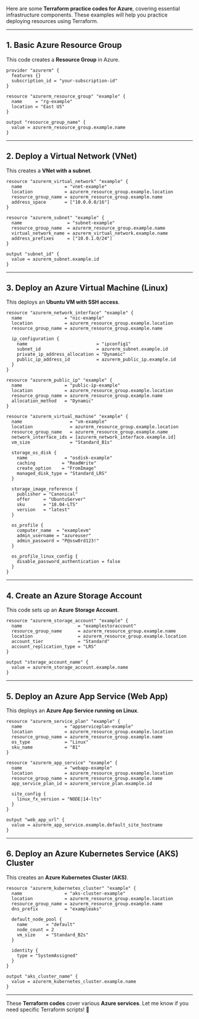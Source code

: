 Here are some **Terraform practice codes for Azure**, covering essential infrastructure components. These examples will help you practice deploying resources using Terraform.

---

## **1. Basic Azure Resource Group**
This code creates a **Resource Group** in Azure.

```hcl
provider "azurerm" {
  features {}
  subscription_id = "your-subscription-id"
}

resource "azurerm_resource_group" "example" {
  name     = "rg-example"
  location = "East US"
}

output "resource_group_name" {
  value = azurerm_resource_group.example.name
}
```

---

## **2. Deploy a Virtual Network (VNet)**
This creates a **VNet with a subnet**.

```hcl
resource "azurerm_virtual_network" "example" {
  name                = "vnet-example"
  location            = azurerm_resource_group.example.location
  resource_group_name = azurerm_resource_group.example.name
  address_space       = ["10.0.0.0/16"]
}

resource "azurerm_subnet" "example" {
  name                 = "subnet-example"
  resource_group_name  = azurerm_resource_group.example.name
  virtual_network_name = azurerm_virtual_network.example.name
  address_prefixes     = ["10.0.1.0/24"]
}

output "subnet_id" {
  value = azurerm_subnet.example.id
}
```

---

## **3. Deploy an Azure Virtual Machine (Linux)**
This deploys an **Ubuntu VM with SSH access**.

```hcl
resource "azurerm_network_interface" "example" {
  name                = "nic-example"
  location            = azurerm_resource_group.example.location
  resource_group_name = azurerm_resource_group.example.name

  ip_configuration {
    name                          = "ipconfig1"
    subnet_id                     = azurerm_subnet.example.id
    private_ip_address_allocation = "Dynamic"
    public_ip_address_id          = azurerm_public_ip.example.id
  }
}

resource "azurerm_public_ip" "example" {
  name                = "public-ip-example"
  location            = azurerm_resource_group.example.location
  resource_group_name = azurerm_resource_group.example.name
  allocation_method   = "Dynamic"
}

resource "azurerm_virtual_machine" "example" {
  name                  = "vm-example"
  location              = azurerm_resource_group.example.location
  resource_group_name   = azurerm_resource_group.example.name
  network_interface_ids = [azurerm_network_interface.example.id]
  vm_size               = "Standard_B1s"

  storage_os_disk {
    name              = "osdisk-example"
    caching          = "ReadWrite"
    create_option    = "FromImage"
    managed_disk_type = "Standard_LRS"
  }

  storage_image_reference {
    publisher = "Canonical"
    offer     = "UbuntuServer"
    sku       = "18.04-LTS"
    version   = "latest"
  }

  os_profile {
    computer_name  = "examplevm"
    admin_username = "azureuser"
    admin_password = "P@ssw0rd123!"
  }

  os_profile_linux_config {
    disable_password_authentication = false
  }
}
```

---

## **4. Create an Azure Storage Account**
This code sets up an **Azure Storage Account**.

```hcl
resource "azurerm_storage_account" "example" {
  name                     = "examplestoraccount"
  resource_group_name      = azurerm_resource_group.example.name
  location                 = azurerm_resource_group.example.location
  account_tier             = "Standard"
  account_replication_type = "LRS"
}

output "storage_account_name" {
  value = azurerm_storage_account.example.name
}
```

---

## **5. Deploy an Azure App Service (Web App)**
This deploys an **Azure App Service running on Linux**.

```hcl
resource "azurerm_service_plan" "example" {
  name                = "appserviceplan-example"
  location            = azurerm_resource_group.example.location
  resource_group_name = azurerm_resource_group.example.name
  os_type             = "Linux"
  sku_name            = "B1"
}

resource "azurerm_app_service" "example" {
  name                = "webapp-example"
  location            = azurerm_resource_group.example.location
  resource_group_name = azurerm_resource_group.example.name
  app_service_plan_id = azurerm_service_plan.example.id

  site_config {
    linux_fx_version = "NODE|14-lts"
  }
}

output "web_app_url" {
  value = azurerm_app_service.example.default_site_hostname
}
```

---

## **6. Deploy an Azure Kubernetes Service (AKS) Cluster**
This creates an **Azure Kubernetes Cluster (AKS)**.

```hcl
resource "azurerm_kubernetes_cluster" "example" {
  name                = "aks-cluster-example"
  location            = azurerm_resource_group.example.location
  resource_group_name = azurerm_resource_group.example.name
  dns_prefix          = "exampleaks"

  default_node_pool {
    name       = "default"
    node_count = 2
    vm_size    = "Standard_B2s"
  }

  identity {
    type = "SystemAssigned"
  }
}

output "aks_cluster_name" {
  value = azurerm_kubernetes_cluster.example.name
}
```

---

These **Terraform codes** cover various **Azure services**. Let me know if you need specific Terraform scripts! 🚀
